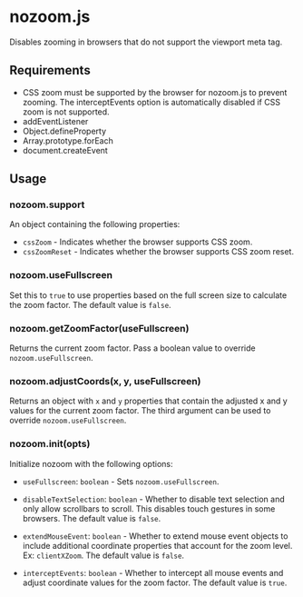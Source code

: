 # nozoom.js

Disables zooming in browsers that do not support the viewport meta tag.

## Requirements

- CSS zoom must be supported by the browser for nozoom.js to prevent zooming. The
interceptEvents option is automatically disabled if CSS zoom is not supported.
- addEventListener
- Object.defineProperty
- Array.prototype.forEach
- document.createEvent

## Usage

### nozoom.support

An object containing the following properties:

- `cssZoom` - Indicates whether the browser supports CSS zoom.
- `cssZoomReset` - Indicates whether the browser supports CSS zoom reset.

### nozoom.useFullscreen

Set this to `true` to use properties based on the full screen size to calculate
the zoom factor. The default value is `false`.

### nozoom.getZoomFactor(useFullscreen)

Returns the current zoom factor. Pass a boolean value to override
`nozoom.useFullscreen`.

### nozoom.adjustCoords(x, y, useFullscreen)

Returns an object with `x` and `y` properties that contain the adjusted x and y
values for the current zoom factor. The third argument can be used to override
`nozoom.useFullscreen`.

### nozoom.init(opts)

Initialize nozoom with the following options:

- `useFullscreen`: `boolean` - Sets `nozoom.useFullscreen`.

- `disableTextSelection`: `boolean` - Whether to disable text selection and
  only allow scrollbars to scroll. This disables touch gestures in some
  browsers. The default value is `false`.

- `extendMouseEvent`: `boolean` - Whether to extend mouse event objects to
  include additional coordinate properties that account for the zoom level.
  Ex: `clientXZoom`. The default value is `false`.

- `interceptEvents`: `boolean` - Whether to intercept all mouse events and
  adjust coordinate values for the zoom factor. The default value is `true`.

